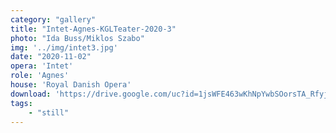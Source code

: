 ```yaml
---
category: "gallery"
title: "Intet-Agnes-KGLTeater-2020-3"
photo: "Ida Buss/Miklos Szabo"
img: '../img/intet3.jpg'
date: "2020-11-02"
opera: 'Intet'
role: 'Agnes'
house: 'Royal Danish Opera'
download: 'https://drive.google.com/uc?id=1jsWFE463wKhNpYwbSOorsTA_RfyjxTxx&export=download'
tags:
    - "still"
---
```

